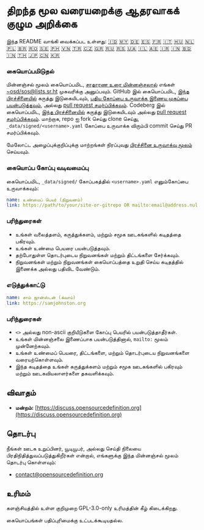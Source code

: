 # திறந்த மூல வரையறைக்கு ஆதரவாகக் குழும அறிக்கை

இந்த README வாங்கி வைக்கப்பட உள்ளது:
[🇮🇩](README_ID.md)
[🇲🇾](README_MS.md)
[🇩🇪](README_DE.md)
[🇪🇸](README_ES.md)
[🇫🇷](README_FR.md)
[🇮🇹](README_IT.md)
[🇭🇺](README_HU.md)
[🇳🇱](README_NL.md)
[🇵🇱](README_PL.md)
[🇧🇷](README_PT-BR.md)
[🇷🇴](README_RO.md)
[🇸🇪](README_SV.md)
[🇵🇭](README_TL.md)
[🇻🇳](README_VI.md)
[🇹🇷](README_TR.md)
[🇨🇿](README_CS.md)
[🇬🇷](README_EL.md)
[🇷🇺](README_RU.md)
[🇷🇸](README_SR.md)
[🇺🇦](README_UK.md)
[🇮🇱](README_HE.md)
[🇦🇪](README_AR.md)
[🇮🇷](README_FA.md)
[🇮🇳](README_HI.md)
[🇧🇩](README_BN.md)
[🇮🇳](README_TA.md)
[🇹🇭](README_TH.md)
[🇯🇵](README_JA.md)
[🇨🇳](README_ZH-CN.md)
[🇰🇷](README_KO.md)

### கையொப்பமிடுதல்

மின்னஞ்சல் மூலம் கையொப்பமிட, [சாதாரண உரை மின்னஞ்சலால்](https://useplaintext.email/) எங்கள் [~osd/sos@lists.sr.ht](mailto:~osd/sos@lists.sr.ht) முகவரிக்கு அனுப்பவும். GitHub இல் கையொப்பமிட, [இந்த பிரச்சினையில்](https://github.com/OpenSourceDefinition/sos/issues/1) கருத்து இடுகையிடவும், [புதிய கோப்பை உருவாக்க இணைய முகப்பை பயன்படுத்தவும்](https://github.com/OpenSourceDefinition/sos/new/main/_data/signed), அல்லது [pull request சமர்ப்பிக்கவும்](https://github.com/OpenSourceDefinition/sos/pulls). Codeberg இல் கையொப்பமிட, [இந்த பிரச்சினையில்](https://codeberg.org/osd/sos/issues/1) கருத்து இடுகையிடவும் அல்லது [pull request சமர்ப்பிக்கவும்](https://codeberg.org/osd/sos/pulls). மாற்றாக, repo ஐ fork செய்து clone செய்து, `_data/signed/<username>.yaml` கோப்பை உருவாக்க விரும்பி commit செய்து PR சமர்ப்பிக்கவும்.

மேலோட்ட அழைப்புக்குறிப்புக்கு மாற்றங்கள் நிரப்புவது [பிரச்சினை உருவாக்வு மூலம்](https://codeberg.org/osd/sos/issues) செய்யவும்.

### கையொப்ப கோப்பு வடிவமைப்பு

கையொப்பமிட, `_data/signed/` கோப்பகத்தில் `<username>.yaml` எனும்கோப்பை உருவாக்கவும்:

```yaml
name: உண்மைப் பெயர் (நிறுவனம்)
link: https://path/to/your/site-or-gitrepo OR mailto:email@address.nul
```

### பரிந்துரைகள்
- உங்கள் வலைத்தளம், கருத்துக்களம், மற்றும் சமூக ஊடகங்களில் கடிதத்தை பகிரவும்.
- உங்கள் உண்மை பெயரை பயன்படுத்தவும்.
- தற்போதுள்ள தொடர்புடைய நிறுவனங்கள் மற்றும் திட்டங்களை சேர்க்கவும்.
- நிறுவனங்கள் மற்றும் நிறுவனங்கள் கையொப்பத்தை உறுதி செய்ய கடிதத்தில் இணைக்க அல்லது பதிவிட வேண்டும்.

### எடுத்துக்காட்டு

```yaml
name: சாம் ஜான்ஸ்டன் (க்வாய்)
link: https://samjohnston.org
```

### பரிந்துரைகள்

- `<>` அல்லது non-ascii குறியீடுகளை கோப்பு பெயரில் பயன்படுத்தாதீர்கள்.
- உங்கள் மின்னஞ்சலை இணைப்பாக பயன்படுத்தினால், `mailto:` மூலம் முன்னேற்கவும்.
- உங்கள் உண்மைப் பெயரை, திட்டங்களை, மற்றும் தொடர்புடைய நிறுவனங்களை வரையற்கொள்ளவும்.
- இந்த கடிதத்தை உங்கள் கருத்துக்களம் மற்றும் சமூக ஊடகங்களில் பகிரவும் மற்றும் ஊடகவியலாளர்களை தகவளிக்கவும்.

## விவாதம்

- **மன்றம்:** [https://discuss.opensourcedefinition.org](https://discuss.opensourcedefinition.org)

## தொடர்பு
நீங்கள் ஊடக உறுப்பினர், யூடியூபர், அல்லது செய்தி நிலையை பிரதிநிதித்துவப்படுத்துகிறீர்கள் என்றால், எங்களுக்கு இந்த மின்னஞ்சல் மூலம் தொடர்பு கொள்ளவும்:
- [contact@opensourcedefinition.org](mailto:contact@opensourcedefinition.org)

## உரிமம்
களஞ்சியத்தில் உள்ள குறிமுறை GPL-3.0-only உரிமத்தின் கீழ் கிடைக்கிறது.

கையொப்பங்கள் பதிப்புரிமைக்கு உட்படக்கூடியதல்ல.